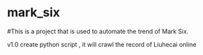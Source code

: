 # mark_six

#This is a project that is used to automate the trend of Mark Six.

v1.0
create python script , it will crawl the record of Liuhecai online
